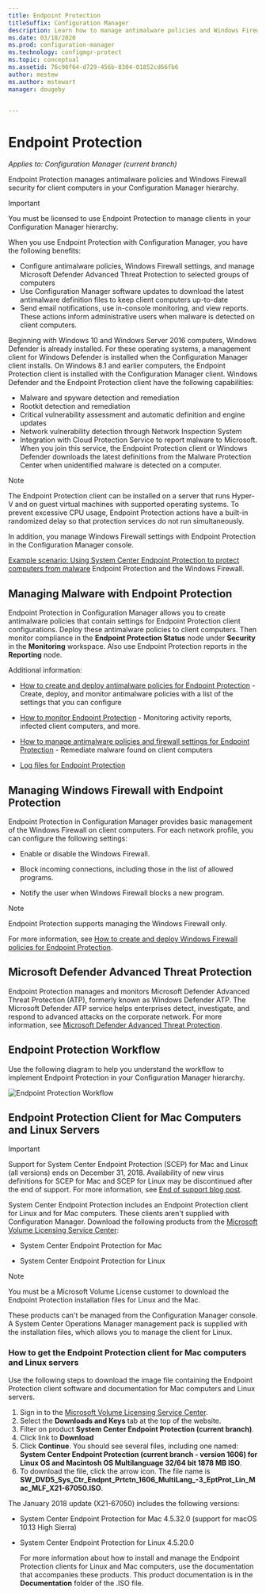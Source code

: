 ```yaml
---
title: Endpoint Protection
titleSuffix: Configuration Manager
description: Learn how to manage antimalware policies and Windows Firewall security for clients.
ms.date: 03/18/2020
ms.prod: configuration-manager
ms.technology: configmgr-protect
ms.topic: conceptual
ms.assetid: 76c90f64-d729-456b-8304-01852cd66fb6
author: mestew
ms.author: mstewart
manager: dougeby


---
```


# Endpoint Protection

*Applies to: Configuration Manager (current branch)*

Endpoint Protection manages antimalware policies and Windows Firewall security for client computers in your Configuration Manager hierarchy.  

> [!IMPORTANT]  
>  You must be licensed to use Endpoint Protection to manage clients in your Configuration Manager hierarchy.  

 When you use Endpoint Protection with Configuration Manager, you have the following benefits:  

-   Configure antimalware policies, Windows Firewall settings, and manage Microsoft Defender Advanced Threat Protection to selected groups of computers  
-   Use Configuration Manager software updates to download the latest antimalware definition files to keep client computers up-to-date  
-   Send email notifications, use in-console monitoring, and view reports. These actions inform administrative users when malware is detected on client computers.  

Beginning with Windows 10 and Windows Server 2016 computers, Windows Defender is already installed. For these operating systems, a management client for Windows Defender is installed when the Configuration Manager client installs. On Windows 8.1 and earlier computers, the Endpoint Protection client is installed with the Configuration Manager client. Windows Defender and the Endpoint Protection client have the following capabilities:  

-   Malware and spyware detection and remediation  
-   Rootkit detection and remediation  
-   Critical vulnerability assessment and automatic definition and engine updates  
-   Network vulnerability detection through Network Inspection System  
-   Integration with Cloud Protection Service to report malware to Microsoft. When you join this service, the Endpoint Protection client or Windows Defender downloads the latest definitions from the Malware Protection Center when unidentified malware is detected on a computer.  

> [!NOTE]  
>  The Endpoint Protection client can be installed on a server that runs Hyper-V and on guest virtual machines with supported operating systems. To prevent excessive CPU usage, Endpoint Protection actions have a built-in randomized delay so that protection services do not run simultaneously.  

 In addition, you manage Windows Firewall settings with Endpoint Protection in the Configuration Manager console.  

 [Example scenario: Using System Center Endpoint Protection to protect computers from malware](scenarios-endpoint-protection.md) Endpoint Protection and the Windows Firewall.  


## Managing Malware with Endpoint Protection  
 Endpoint Protection in Configuration Manager allows you to create antimalware policies that contain settings for Endpoint Protection client configurations. Deploy these antimalware policies to client computers. Then monitor compliance in the **Endpoint Protection Status** node under **Security** in the **Monitoring** workspace. Also use Endpoint Protection reports in the **Reporting** node.  

 Additional information:  

-   [How to create and deploy antimalware policies for Endpoint Protection](endpoint-antimalware-policies.md) - Create, deploy, and monitor antimalware policies with a list of the settings that you can configure  

-   [How to monitor Endpoint Protection](monitor-endpoint-protection.md) - Monitoring activity reports, infected client computers, and more.  

-   [How to manage antimalware policies and firewall settings for Endpoint Protection](endpoint-antimalware-firewall.md) - Remediate malware found on client computers  

-   [Log files for Endpoint Protection](../../core/plan-design/hierarchy/log-files.md#BKMK_EPLog)  


## Managing Windows Firewall with Endpoint Protection  
 Endpoint Protection in Configuration Manager provides basic management of the Windows Firewall on client computers. For each network profile, you can configure the following settings:  

-   Enable or disable the Windows Firewall.  

-   Block incoming connections, including those in the list of allowed programs.  

-   Notify the user when Windows Firewall blocks a new program.  

> [!NOTE]  
>  Endpoint Protection supports managing the Windows Firewall only.  


 For more information, see [How to create and deploy Windows Firewall policies for Endpoint Protection](create-windows-firewall-policies.md).  


## Microsoft Defender Advanced Threat Protection

Endpoint Protection manages and monitors Microsoft Defender Advanced Threat Protection (ATP), formerly known as Windows Defender ATP. The Microsoft Defender ATP service helps enterprises detect, investigate, and respond to advanced attacks on the corporate network. For more information, see [Microsoft Defender Advanced Threat Protection](windows-defender-advanced-threat-protection.md).

## Endpoint Protection Workflow  
 Use the following diagram to help you understand the workflow to implement Endpoint Protection in your Configuration Manager hierarchy.  

 ![Endpoint Protection Workflow](../media/Endpoint-Protection-Workflow.gif)  



## Endpoint Protection Client for Mac Computers and Linux Servers  

> [!Important]  
> Support for System Center Endpoint Protection (SCEP) for Mac and Linux (all versions) ends on December 31, 2018. Availability of new virus definitions for SCEP for Mac and SCEP for Linux may be discontinued after the end of support. For more information, see [End of support blog post](https://go.microsoft.com/fwlink/?linkid=870182).  

 System Center Endpoint Protection includes an Endpoint Protection client for Linux and for Mac computers. These clients aren't supplied with Configuration Manager. Download the following products from the [Microsoft Volume Licensing Service Center](https://www.microsoft.com/licensing/servicecenter/default.aspx):  

-   System Center Endpoint Protection for Mac  

-   System Center Endpoint Protection for Linux  


> [!Note]  
>  You must be a Microsoft Volume License customer to download the Endpoint Protection installation files for Linux and the Mac.  

 These products can't be managed from the Configuration Manager console. A System Center Operations Manager management pack is supplied with the installation files, which allows you to manage the client for Linux.  

### How to get the Endpoint Protection client for Mac computers and Linux servers

Use the following steps to download the image file containing the Endpoint Protection client software and documentation for Mac computers and Linux servers.
1. Sign in to the [Microsoft Volume Licensing Service Center](https://www.microsoft.com/licensing/servicecenter/default.aspx).
2. Select the **Downloads and Keys** tab at the top of the website.
3. Filter on product **System Center Endpoint Protection (current branch)**.
4. Click link to **Download**
5. Click **Continue**. You should see several files, including one named: **System Center Endpoint Protection (current branch - version 1606) for Linux OS and Macintosh OS Multilanguage 32/64 bit 1878 MB ISO**.
6. To download the file, click the arrow icon. The file name is **SW_DVD5_Sys_Ctr_Endpnt_Prtctn_1606_MultiLang_-3_EptProt_Lin_Mac_MLF_X21-67050.ISO**.

The January 2018 update (X21-67050) includes the following versions:

- System Center Endpoint Protection for Mac 4.5.32.0 (support for macOS 10.13 High Sierra)
- System Center Endpoint Protection for Linux 4.5.20.0 

  For more information about how to install and manage the Endpoint Protection clients for Linux and Mac computers, use the documentation that accompanies these products. This product documentation is in the **Documentation** folder of the .ISO file.

